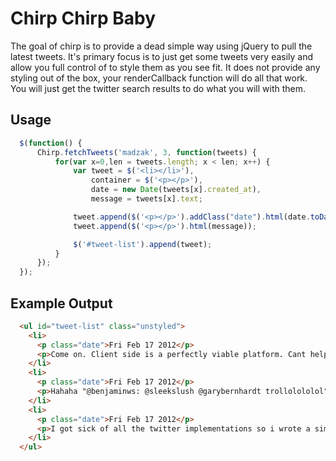 # Chirp Chirp Baby
The goal of chirp is to provide a dead simple way using jQuery to pull the latest tweets. It's primary focus is to just get some tweets very easily and allow you full control of to style them as you see fit. It does not provide any styling out of the box, your renderCallback function will do all that work. You will just get the twitter search results to do what you will with them.

## Usage
```javascript
  $(function() {
      Chirp.fetchTweets('madzak', 3, function(tweets) {
          for(var x=0,len = tweets.length; x < len; x++) {
              var tweet = $('<li></li>'),
                  container = $('<p></p>'),
                  date = new Date(tweets[x].created_at),
                  message = tweets[x].text;

              tweet.append($('<p></p>').addClass("date").html(date.toDateString()));
              tweet.append($('<p></p>').html(message));

              $('#tweet-list').append(tweet);
          } 
      });
  });
```

## Example Output
```html
  <ul id="tweet-list" class="unstyled">
    <li>
      <p class="date">Fri Feb 17 2012</p>
      <p>Come on. Client side is a perfectly viable platform. Cant help if developer sucks... @garybernhardt @sleekslush</p>
    </li>
    <li>
      <p class="date">Fri Feb 17 2012</p>
      <p>Hahaha "@benjaminws: @sleekslush @garybernhardt trollolololol"</p>
    </li>
    <li>
      <p class="date">Fri Feb 17 2012</p>
      <p>I got sick of all the twitter implementations so i wrote a simple one that works. https://t.co/Pq0iLXO7</p>
    </li>
  </ul>
```